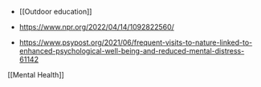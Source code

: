   - [[Outdoor education]]

  - https://www.npr.org/2022/04/14/1092822560/

  - https://www.psypost.org/2021/06/frequent-visits-to-nature-linked-to-enhanced-psychological-well-being-and-reduced-mental-distress-61142

[[Mental Health]]